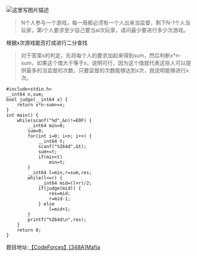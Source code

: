 ![这里写图片描述](http://img.blog.csdn.net/20160726201050928)

> N个人参与一个游戏，每一局都必须有一个人出来当监督，剩下N-1个人当玩家，第i个人要求至少自己要当ai次玩家，请问最少要进行多少次游戏。

根据x次游戏能否打成进行二分查找

>对于答案x的判定，先将每个人的要求加起来得到sum，然后判断x*n-sum，如果这个值大于等于x，说明可行，因为这个值就代表这些人可以提供最多的当监督的次数，只要监督的次数能够达到x次，就说明能够进行x次。

```
#include<stdio.h>
__int64 n,sum;
bool judge(__int64 x) {
	return x*n-sum>=x;
}
int main() {
	while(scanf("%d",&n)!=EOF) {
		__int64 min=0;
		sum=0;
		for(int i=0; i<n; i++) {
			__int64 t;
			scanf("%I64d",&t);
			sum+=t;
			if(min<t)
				min=t;
		}
		__int64 l=min,r=sum,res;
		while(l<=r) {
			__int64 mid=(l+r)/2;
			if(judge(mid)) {
				res=mid;
				r=mid-1;
			} else
				l=mid+1;
		}
		printf("%I64d\n",res);
	}
	return 0;
}

```

题目地址:[【CodeForces】[348A]Mafia](http://codeforces.com/problemset/problem/348/A)